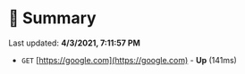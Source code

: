 # 📖 Summary
Last updated: **4/3/2021, 7:11:57 PM**

- `GET` [https://google.com](https://google.com) - **Up** (141ms)
